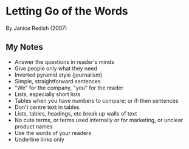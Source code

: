# Letting Go of the Words

By Janice Redish (2007)

## My Notes

- Answer the questions in reader's minds
- Give people only what they need
- Inverted pyramid style (journalism)
- Simple, straightforward sentences
- "We" for the company, "you" for the reader
- Lists, especially short lists
- Tables when you have numbers to compare; or if-then sentences
- Don't centre text in tables
- Lists, tables, headings, etc break up walls of text
- No cute terms, or terms used internally or for marketing, or unclear product names
- Use the words of your readers
- Underline links only